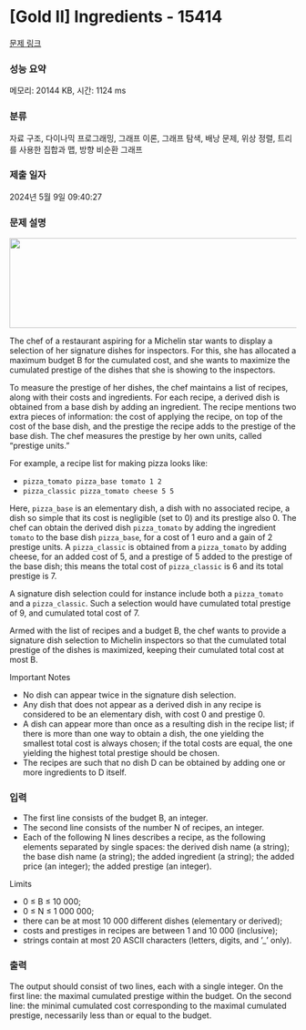 # [Gold II] Ingredients - 15414 

[문제 링크](https://www.acmicpc.net/problem/15414) 

### 성능 요약

메모리: 20144 KB, 시간: 1124 ms

### 분류

자료 구조, 다이나믹 프로그래밍, 그래프 이론, 그래프 탐색, 배낭 문제, 위상 정렬, 트리를 사용한 집합과 맵, 방향 비순환 그래프

### 제출 일자

2024년 5월 9일 09:40:27

### 문제 설명

<p style="text-align:center"><img alt="" src="https://onlinejudgeimages.s3-ap-northeast-1.amazonaws.com/problem/15414/1.png" style="height:158px; width:685px"></p>

<p>The chef of a restaurant aspiring for a Michelin star wants to display a selection of her signature dishes for inspectors. For this, she has allocated a maximum budget B for the cumulated cost, and she wants to maximize the cumulated prestige of the dishes that she is showing to the inspectors.</p>

<p>To measure the prestige of her dishes, the chef maintains a list of recipes, along with their costs and ingredients. For each recipe, a derived dish is obtained from a base dish by adding an ingredient. The recipe mentions two extra pieces of information: the cost of applying the recipe, on top of the cost of the base dish, and the prestige the recipe adds to the prestige of the base dish. The chef measures the prestige by her own units, called “prestige units.”</p>

<p>For example, a recipe list for making pizza looks like:</p>

<ul>
	<li><code>pizza_tomato pizza_base tomato 1 2</code></li>
	<li><code>pizza_classic pizza_tomato cheese 5 5</code></li>
</ul>

<p>Here, <code>pizza_base</code> is an elementary dish, a dish with no associated recipe, a dish so simple that its cost is negligible (set to 0) and its prestige also 0. The chef can obtain the derived dish <code>pizza_tomato</code> by adding the ingredient <code>tomato</code> to the base dish <code>pizza_base</code>, for a cost of 1 euro and a gain of 2 prestige units. A <code>pizza_classic</code> is obtained from a <code>pizza_tomato</code> by adding cheese, for an added cost of 5, and a prestige of 5 added to the prestige of the base dish; this means the total cost of <code>pizza_classic</code> is 6 and its total prestige is 7.</p>

<p>A signature dish selection could for instance include both a <code>pizza_tomato</code> and a <code>pizza_classic</code>. Such a selection would have cumulated total prestige of 9, and cumulated total cost of 7.</p>

<p>Armed with the list of recipes and a budget B, the chef wants to provide a signature dish selection to Michelin inspectors so that the cumulated total prestige of the dishes is maximized, keeping their cumulated total cost at most B.</p>

<p>Important Notes</p>

<ul>
	<li>No dish can appear twice in the signature dish selection.</li>
	<li>Any dish that does not appear as a derived dish in any recipe is considered to be an elementary dish, with cost 0 and prestige 0.</li>
	<li>A dish can appear more than once as a resulting dish in the recipe list; if there is more than one way to obtain a dish, the one yielding the smallest total cost is always chosen; if the total costs are equal, the one yielding the highest total prestige should be chosen.</li>
	<li>The recipes are such that no dish D can be obtained by adding one or more ingredients to D itself.</li>
</ul>

### 입력 

 <ul>
	<li>The first line consists of the budget B, an integer.</li>
	<li>The second line consists of the number N of recipes, an integer.</li>
	<li>Each of the following N lines describes a recipe, as the following elements separated by single spaces: the derived dish name (a string); the base dish name (a string); the added ingredient (a string); the added price (an integer); the added prestige (an integer).</li>
</ul>

<p>Limits</p>

<ul>
	<li>0 ≤ B ≤ 10 000;</li>
	<li>0 ≤ N ≤ 1 000 000;</li>
	<li>there can be at most 10 000 different dishes (elementary or derived);</li>
	<li>costs and prestiges in recipes are between 1 and 10 000 (inclusive);</li>
	<li>strings contain at most 20 ASCII characters (letters, digits, and ’_’ only).</li>
</ul>

### 출력 

 <p>The output should consist of two lines, each with a single integer. On the first line: the maximal cumulated prestige within the budget. On the second line: the minimal cumulated cost corresponding to the maximal cumulated prestige, necessarily less than or equal to the budget.</p>

